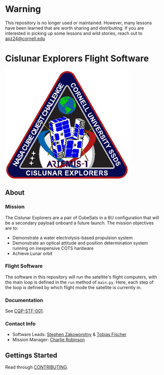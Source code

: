# Warning
This repository is no longer used or maintained. However, many lessons have been learned that are worth sharing and distributing. If you are interested in picking up some lessons and wild stories, reach out to apz24@cornell.edu 

# Cislunar Explorers Flight Software

![Mission Patch](mission_patch.png)

## About

### Mission

The Cislunar Explorers are a pair of CubeSats in a 6U configuration that will be
a secondary payload onboard a future launch. The mission objectives are to:

- Demonstrate a water electrolysis-based propulsion system
- Demonstrate an optical attitude and position determination system running on
  inexpensive COTS hardware
- Achieve Lunar orbit

### Flight Software

The software in this repository will run the satellite's flight computers, with
the main loop is defined in the `run` method of `main.py`. Here, each step of
the loop is defined by which flight mode the satellite is currently in.

### Documentation

See [CQP-STF-001](https://cornell.app.box.com/file/795910589458).

### Contact Info

- Software Leads: [Stephen Zakoworotny](mailto:sjz38@cornell.edu) &
  [Tobias Fischer](mailto:tmf97@cornell.edu)
- Mission Manager: [Charlie Robinson](mailto:cr462@cornell.edu)

## Gettings Started

Read through [CONTRIBUTING](CONTRIBUTING.md).
